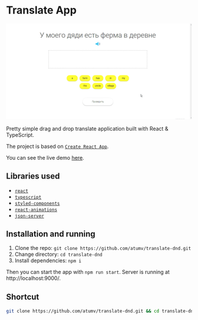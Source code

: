 # Translate App

![example](/public/example.gif)

Pretty simple drag and drop translate application built with React & TypeScript.

The project is based on [`Create React App`](https://github.com/facebook/create-react-app).

You can see the live demo [here](https://atumv.github.io/translate-dnd).

## Libraries used

- [`react`](https://www.npmjs.com/package/react)
- [`typescript`](https://www.npmjs.com/package/typescript)
- [`styled-components`](https://www.npmjs.com/package/styled-components)
- [`react-animations`](https://www.npmjs.com/package/react-animations)
- [`json-server`](https://www.npmjs.com/package/json-server)

## Installation and running

1. Clone the repo: `git clone https://github.com/atumv/translate-dnd.git`
2. Change directory: `cd translate-dnd`
3. Install dependencies: `npm i`

Then you can start the app with `npm run start`.
Server is running at http://localhost:9000/.

## Shortcut

```sh
git clone https://github.com/atumv/translate-dnd.git && cd translate-dnd && npm i && npm run start
```
